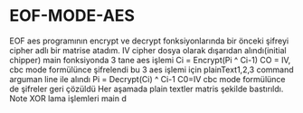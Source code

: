 # EOF-MODE-AES


EOF
aes programının encrypt ve decrypt fonksiyonlarında bir önceki şifreyi cipher adlı
bir matrise atadım.
IV cipher dosya olarak dışarıdan alındı(initial chipper)
main fonksiyonda 3 tane aes işlemi
Ci = Encrypt(Pi ^ Ci-1)
CO = IV,
cbc mode formülünce şifrelendi
bu 3 aes işlemi için plainText1,2,3 command arguman line ile alındı
Pi = Decrypt(Ci) ^ Ci-1
C0=IV
cbc mode formülünce de şifreler geri çözüldü
Her aşamada plain textler matris şekilde bastırıldı.
Note XOR lama işlemleri main d
